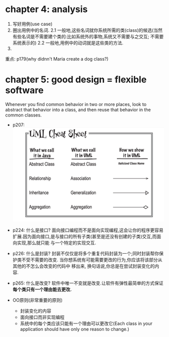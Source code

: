 # chapter 4: analysis

1. 写好用例(use case)
2. 圈出用例中的名词. 
   2.1 一般地,这些名词就你系统所需的类(class)的候选(当然有些名词是不需要建个类的:比如系统外的事物,系统又不需要与之交互; 不需要系统表示的)
   2.2 一般地,用例中的动词就是这些类的方法.
3. 

重点: p179(why didnn't Maria create a dog class?)

# chapter 5: good design = flexible software
Whenever you find common behavior in two or more places, look to abstract that behavior into a class, and 
then reuse that behavior in the common classes.


- p207: ![UML图符号含义备忘录](../../images/OOAandD/UML图符号含义备忘录.png)

- p224: 什么是接口?
面向接口编程而不是面向实现编程,这会让你的程序更容易扩展.因为面向接口,是与接口的所有子类(甚至是还没有创建的子类)交互,而面向实现,那么就只能
与一个特定的实现交互.

- p226: 什么是封装?
封装不仅仅是将多个重复代码封装为一个;同时封装帮你保护类不受不需要的改变. 当你想系统有可能需要更改的行为,你应该将该部分从其他的不怎么会改变的代码中
移出来, 换句话说,你总是在尝试封装变化的内容.

- p265: 什么是改变?
软件中唯一不变就是改变.让软件有弹性最简单的方式保证**每个类只有一个理由能去更改.**

- OO原则(非常重要的原则)
  - 封装变化的内容
  - 面向接口而非实现编程
  - 系统中的每个类应该只能有一个理由可以更改它(Each class in your application should have only one reason to change.)